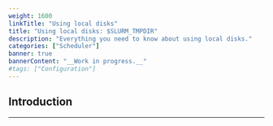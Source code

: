 ```yaml
---
weight: 1600
linkTitle: "Using local disks"
title: "Using local disks: $SLURM_TMPDIR"
description: "Everything you need to know about using local disks."
categories: ["Scheduler"]
banner: true
bannerContent: "__Work in progress.__"
#tags: ["Configuration"]
---
```


## Introduction
---

<!-- {{< treeview display="tree" />}} -->

<!-- Changes and update:
* 
*
*
-->
